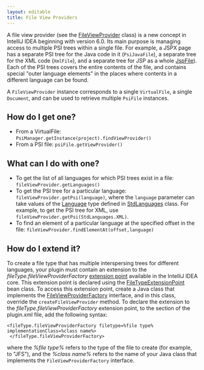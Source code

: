 ```yaml
---
layout: editable
title: File View Providers
---
```


A file view provider (see the [FileViewProvider](https://github.com/JetBrains/intellij-community/blob/master/platform/core-api/src/com/intellij/psi/FileViewProvider.java) class) is a new concept in IntelliJ IDEA beginning with version 6.0. Its main purpose is managing access to multiple PSI trees within a single file.
For example, a JSPX page has a separate PSI tree for the Java code in it (```PsiJavaFile```), a separate tree for the XML code (```XmlFile```), and a separate tree for JSP as a whole
[JspFile](https://github.com/JetBrains/intellij-community/blob/master/java/jsp-openapi/src/com/intellij/psi/jsp/JspFile.java)).
Each of the PSI trees covers the entire contents of the file, and contains special "outer language elements" in the places where contents in a different language can be found.

A ```FileViewProvider``` instance corresponds to a single ```VirtualFile```, a single ```Document```, and can be used to retrieve multiple ```PsiFile``` instances.

## How do I get one?

*  From a VirtualFile: ```PsiManager.getInstance(project).findViewProvider()```
*  From a PSI file: ```psiFile.getViewProvider()```

## What can I do with one?

*  To get the list of all languages for which PSI trees exist in a file: ```fileViewProvider.getLanguages()```
*  To get the PSI tree for a particular language: ```fileViewProvider.getPsi(language)```, where the ```language``` parameter can take values of the
[Language](https://github.com/JetBrains/intellij-community/blob/master/platform/core-api/src/com/intellij/lang/Language.java)
type defined in
[StdLanguages](https://github.com/JetBrains/intellij-community/blob/master/platform/platform-api/src/com/intellij/lang/StdLanguages.java)
class. For example, to get the PSI tree for XML, use ```fileViewProvider.getPsi(StdLanguages.XML)```.
*  To find an element of a particular language at the specified offset in the file: ```fileViewProvider.findElementAt(offset,language)```

## How do I extend it?

To create a file type that has multiple interspersing trees for different languages, your plugin must contain an extension to the _fileType.fileViewProviderFactory_
[extension point](http://www.jetbrains.org/intellij/sdk/docs/plugin_extensions_and_extension_points.html)
available in the IntelliJ IDEA core.
This extension point is declared using the
[FileTypeExtensionPoint](https://github.com/JetBrains/intellij-community/blob/master/platform/core-api/src/com/intellij/openapi/fileTypes/FileTypeExtensionPoint.java)
bean class.
To access this extension point, create a Java class that implements the
[FileViewProviderFactory](https://github.com/JetBrains/intellij-community/blob/master/platform/core-api/src/com/intellij/psi/FileViewProviderFactory.java)
interface, and in this class, override the ```createFileViewProvider``` method.
To declare the extension to the _fileType.fileViewProviderFactory_ extension point, to the <extensions> section of the plugin.xml file, add the following syntax:

```
<fileType.fileViewProviderFactory filetype=%file type% implementationClass=%class name%>
 </fileType.fileViewProviderFactory>
```

where the _%file type%_ refers to the type of the file to create (for example, to "JFS"), and the _%class name%_ refers to the name of your Java class that implements the ```FileViewProviderFactory``` interface.